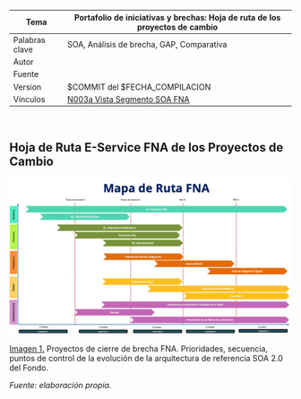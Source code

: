 |Tema            |Portafolio de iniciativas y brechas: **Hoja de ruta de los proyectos de cambio**|
|----------------|---------------------------------------------------|
|Palabras clave  |SOA, Análisis de brecha, GAP, Comparativa          |
|Autor           |                                                   |
|Fuente          |                                                   |
|Version|$COMMIT del $FECHA_COMPILACION                              |
|Vínculos|[N003a Vista Segmento SOA FNA](N03a%a20Vsta%20aSegenta%20SOA%20FNA.md)|

<br>

## Hoja de Ruta E-Service FNA de los Proyectos de Cambio

![](images/hojaruta1.png)

[Imagen 1.]() Proyectos de cierre de brecha FNA. Prioridades, secuencia, puntos de control de la evolución de la arquitectura de referencia SOA 2.0 del Fondo.

_Fuente: elaboración propia._
